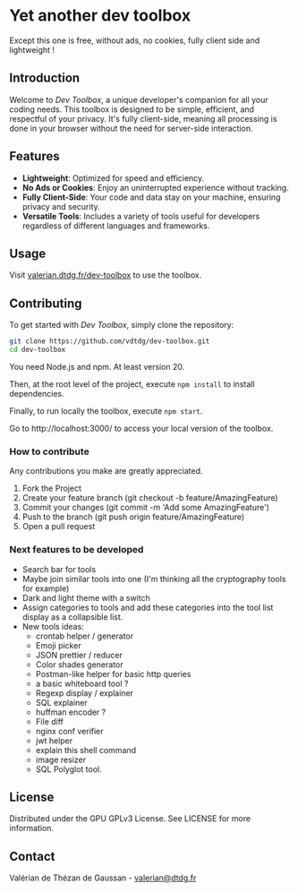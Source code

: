 # Yet another dev toolbox
Except this one is free, without ads, no cookies, fully client side and lightweight !


## Introduction
Welcome to *Dev Toolbox*, a unique developer's companion for all your coding needs. This toolbox is designed to be simple, efficient, and respectful of your privacy. It's fully client-side, meaning all processing is done in your browser without the need for server-side interaction.


## Features
- **Lightweight**: Optimized for speed and efficiency.
- **No Ads or Cookies**: Enjoy an uninterrupted experience without tracking.
- **Fully Client-Side**: Your code and data stay on your machine, ensuring privacy and security.
- **Versatile Tools**: Includes a variety of tools useful for developers regardless of different languages and frameworks.


## Usage
Visit [valerian.dtdg.fr/dev-toolbox](https://valerian.dtdg.fr/dev-toolbox) to use the toolbox.


## Contributing
To get started with *Dev Toolbox*, simply clone the repository:
```bash
git clone https://github.com/vdtdg/dev-toolbox.git
cd dev-toolbox
```

You need Node.js and npm. At least version 20.

Then, at the root level of the project, execute `npm install` to install dependencies.

Finally, to run locally the toolbox, execute `npm start`.

Go to http://localhost:3000/ to access your local version of the toolbox.


### How to contribute
Any contributions you make are greatly appreciated.

1. Fork the Project
2. Create your feature branch (git checkout -b feature/AmazingFeature)
3. Commit your changes (git commit -m 'Add some AmazingFeature')
4. Push to the branch (git push origin feature/AmazingFeature)
5. Open a pull request


### Next features to be developed
- Search bar for tools
- Maybe join similar tools into one (I'm thinking all the cryptography tools for example)
- Dark and light theme with a switch
- Assign categories to tools and add these categories into the tool list display as a collapsible list. 
- New tools ideas:
  + crontab helper / generator
  + Emoji picker
  + JSON prettier / reducer
  + Color shades generator
  + Postman-like helper for basic http queries
  + a basic whiteboard tool ?
  + Regexp display / explainer
  + SQL explainer
  + huffman encoder ?
  + File diff
  + nginx conf verifier
  + jwt helper
  + explain this shell command
  + image resizer
  + SQL Polyglot tool.

## License
Distributed under the GPU GPLv3 License. See LICENSE for more information.


## Contact
Valérian de Thézan de Gaussan - [valerian@dtdg.fr](mailto:valerian@dtdg.fr)
